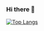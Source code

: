 ### Hi there 👋

[![Top Langs](https://github-readme-stats.vercel.app/api/top-langs/?username=MrStashley)](https://github.com/MrStashley)

<!--
**MrStashley/MrStashley** is a ✨ _special_ ✨ repository because its `README.md` (this file) appears on your GitHub profile.

Here are some ideas to get you started:

- 🔭 I’m currently working on ...
- 🌱 I’m currently learning ...
- 👯 I’m looking to collaborate on ...
- 🤔 I’m looking for help with ...
- 💬 Ask me about ...
- 📫 How to reach me: ...
- 😄 Pronouns: ...
- ⚡ Fun fact: ...
-->
